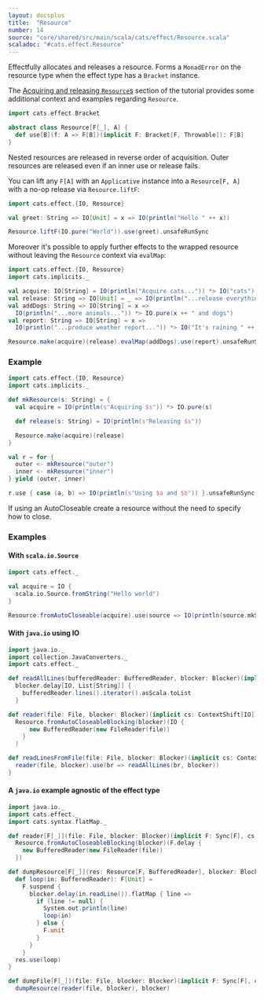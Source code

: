 ```yaml
---
layout: docsplus
title:  "Resource"
number: 14
source: "core/shared/src/main/scala/cats/effect/Resource.scala"
scaladoc: "#cats.effect.Resource"
---
```


Effectfully allocates and releases a resource. Forms a `MonadError` on the resource type when the effect type has a `Bracket` instance.

The [Acquiring and releasing `Resource`s](../tutorial/tutorial.html#acquiring-and-releasing-resources) section of the tutorial provides some additional context and examples regarding `Resource`.

```scala mdoc:silent
import cats.effect.Bracket

abstract class Resource[F[_], A] {
  def use[B](f: A => F[B])(implicit F: Bracket[F, Throwable]): F[B]
}
```

Nested resources are released in reverse order of acquisition. Outer resources are released even if an inner use or release fails.

You can lift any `F[A]` with an `Applicative` instance into a `Resource[F, A]` with a no-op release via `Resource.liftF`:

```scala mdoc:reset
import cats.effect.{IO, Resource}

val greet: String => IO[Unit] = x => IO(println("Hello " ++ x))

Resource.liftF(IO.pure("World")).use(greet).unsafeRunSync
```

Moreover it's possible to apply further effects to the wrapped resource without leaving the `Resource` context via `evalMap`:

```scala mdoc:reset
import cats.effect.{IO, Resource}
import cats.implicits._

val acquire: IO[String] = IO(println("Acquire cats...")) *> IO("cats")
val release: String => IO[Unit] = _ => IO(println("...release everything"))
val addDogs: String => IO[String] = x =>
  IO(println("...more animals...")) *> IO.pure(x ++ " and dogs")
val report: String => IO[String] = x =>
  IO(println("...produce weather report...")) *> IO("It's raining " ++ x)

Resource.make(acquire)(release).evalMap(addDogs).use(report).unsafeRunSync
```

### Example

```scala mdoc:reset:silent
import cats.effect.{IO, Resource}
import cats.implicits._

def mkResource(s: String) = {
  val acquire = IO(println(s"Acquiring $s")) *> IO.pure(s)

  def release(s: String) = IO(println(s"Releasing $s"))

  Resource.make(acquire)(release)
}

val r = for {
  outer <- mkResource("outer")
  inner <- mkResource("inner")
} yield (outer, inner)

r.use { case (a, b) => IO(println(s"Using $a and $b")) }.unsafeRunSync
```

If using an AutoCloseable create a resource without the need to specify how to close.

### Examples

#### With `scala.io.Source`

```scala mdoc:reset:silent
import cats.effect._

val acquire = IO {
  scala.io.Source.fromString("Hello world")
}

Resource.fromAutoCloseable(acquire).use(source => IO(println(source.mkString))).unsafeRunSync()
```

#### With `java.io` using IO

```scala mdoc:reset:silent
import java.io._
import collection.JavaConverters._
import cats.effect._

def readAllLines(bufferedReader: BufferedReader, blocker: Blocker)(implicit cs: ContextShift[IO]): IO[List[String]] =
  blocker.delay[IO, List[String]] {
    bufferedReader.lines().iterator().asScala.toList
  }

def reader(file: File, blocker: Blocker)(implicit cs: ContextShift[IO]): Resource[IO, BufferedReader] =
  Resource.fromAutoCloseableBlocking(blocker)(IO {
      new BufferedReader(new FileReader(file))
    }
  )

def readLinesFromFile(file: File, blocker: Blocker)(implicit cs: ContextShift[IO]): IO[List[String]] = {
  reader(file, blocker).use(br => readAllLines(br, blocker))
}
```

#### A `java.io` example agnostic of the effect type

```scala mdoc:reset:silent
import java.io._
import cats.effect._
import cats.syntax.flatMap._

def reader[F[_]](file: File, blocker: Blocker)(implicit F: Sync[F], cs: ContextShift[F]): Resource[F, BufferedReader] =
  Resource.fromAutoCloseableBlocking(blocker)(F.delay {
    new BufferedReader(new FileReader(file))
  })

def dumpResource[F[_]](res: Resource[F, BufferedReader], blocker: Blocker)(implicit F: Sync[F], cs: ContextShift[F]): F[Unit] = {
  def loop(in: BufferedReader): F[Unit] =
    F.suspend {
      blocker.delay(in.readLine()).flatMap { line =>
        if (line != null) {
          System.out.println(line)
          loop(in)
        } else {
          F.unit
        }
      }
    }
  res.use(loop)
}

def dumpFile[F[_]](file: File, blocker: Blocker)(implicit F: Sync[F], cs: ContextShift[F]): F[Unit] =
  dumpResource(reader(file, blocker), blocker)
```
